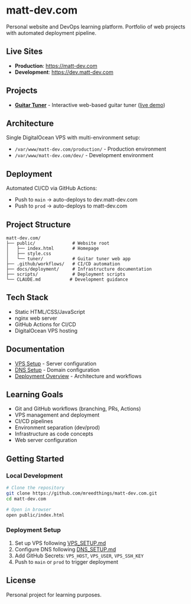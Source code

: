 # matt-dev.com

Personal website and DevOps learning platform. Portfolio of web projects with automated deployment pipeline.

## Live Sites

- **Production**: https://matt-dev.com
- **Development**: https://dev.matt-dev.com

## Projects

- **[Guitar Tuner](/public/tuner)** - Interactive web-based guitar tuner ([live demo](https://matt-dev.com/tuner))

## Architecture

Single DigitalOcean VPS with multi-environment setup:
- `/var/www/matt-dev.com/production/` - Production environment
- `/var/www/matt-dev.com/dev/` - Development environment

## Deployment

Automated CI/CD via GitHub Actions:
- Push to `main` → auto-deploys to dev.matt-dev.com
- Push to `prod` → auto-deploys to matt-dev.com

## Project Structure

```
matt-dev.com/
├── public/              # Website root
│   ├── index.html       # Homepage
│   ├── style.css
│   └── tuner/           # Guitar tuner web app
├── .github/workflows/   # CI/CD automation
├── docs/deployment/     # Infrastructure documentation
├── scripts/             # Deployment scripts
└── CLAUDE.md           # Development guidance
```

## Tech Stack

- Static HTML/CSS/JavaScript
- nginx web server
- GitHub Actions for CI/CD
- DigitalOcean VPS hosting

## Documentation

- [VPS Setup](docs/deployment/VPS_SETUP.md) - Server configuration
- [DNS Setup](docs/deployment/DNS_SETUP.md) - Domain configuration
- [Deployment Overview](docs/deployment/README.md) - Architecture and workflows

## Learning Goals

- Git and GitHub workflows (branching, PRs, Actions)
- VPS management and deployment
- CI/CD pipelines
- Environment separation (dev/prod)
- Infrastructure as code concepts
- Web server configuration

## Getting Started

### Local Development

```bash
# Clone the repository
git clone https://github.com/mreedthings/matt-dev.com.git
cd matt-dev.com

# Open in browser
open public/index.html
```

### Deployment Setup

1. Set up VPS following [VPS_SETUP.md](docs/deployment/VPS_SETUP.md)
2. Configure DNS following [DNS_SETUP.md](docs/deployment/DNS_SETUP.md)
3. Add GitHub Secrets: `VPS_HOST`, `VPS_USER`, `VPS_SSH_KEY`
4. Push to `main` or `prod` to trigger deployment

## License

Personal project for learning purposes.
